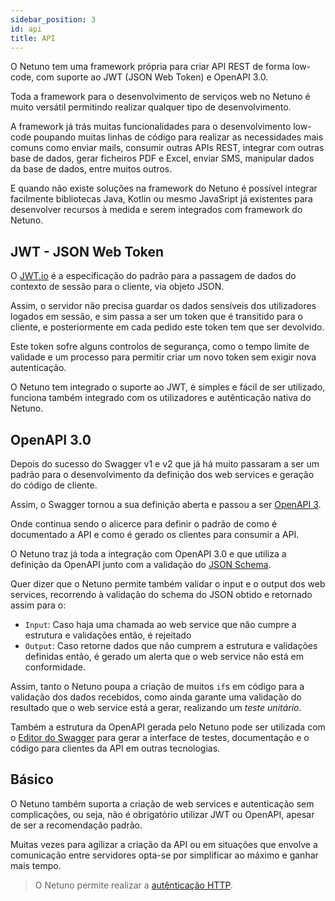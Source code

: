 ```yaml
---
sidebar_position: 3
id: api
title: API
---
```


O Netuno tem uma framework própria para criar API REST de forma low-code, com suporte ao JWT (JSON Web Token) e OpenAPI 3.0.

Toda a framework para o desenvolvimento de serviços web no Netuno é muito versátil permitindo realizar qualquer tipo de desenvolvimento.

A framework já trás muitas funcionalidades para o desenvolvimento low-code poupando muitas linhas de código para realizar as necessidades mais comuns como enviar mails, consumir outras APIs REST, integrar com outras base de dados, gerar ficheiros PDF e Excel, enviar SMS, manipular dados da base de dados, entre muitos outros.

E quando não existe soluções na framework do Netuno é possível integrar facilmente bibliotecas Java, Kotlin ou mesmo JavaSript já existentes para desenvolver recursos à medida e serem integrados com framework do Netuno.

## JWT - JSON Web Token

O [JWT.io](https://jwt.io/) é a especificação do padrão para a passagem de dados do contexto de sessão para o cliente, via objeto JSON.

Assim, o servidor não precisa guardar os dados sensíveis dos utilizadores logados em sessão, e sim passa a ser um token que é transitido para o cliente, e posteriormente em cada pedido este token tem que ser devolvido.

Este token sofre alguns controlos de segurança, como o tempo limite de validade e um processo para permitir criar um novo token sem exigir nova autenticação.

O Netuno tem integrado o suporte ao JWT, é simples e fácil de ser utilizado, funciona também integrado com os utilizadores e autênticação nativa do Netuno.

## OpenAPI 3.0

Depois do sucesso do Swagger v1 e v2 que já há muito passaram a ser um padrão para o desenvolvimento da definição dos web services e geração do código de cliente.

Assim, o Swagger tornou a sua definição aberta e passou a ser [OpenAPI 3](https://www.openapis.org/).

Onde continua sendo o alicerce para definir o padrão de como é documentado a API e como é gerado os clientes para consumir a API.

O Netuno traz já toda a integração com OpenAPI 3.0 e que utiliza a definição da OpenAPI junto com a validação do [JSON Schema](https://json-schema.org/).

Quer dizer que o Netuno permite também validar o input e o output dos web services, recorrendo à validação do schema do JSON obtido e retornado assim para o:

- `Input`: Caso haja uma chamada ao web service que não cumpre a estrutura e validações então, é rejeitado
- `Output`: Caso retorne dados que não cumprem a estrutura e validações definidas então, é gerado um alerta que o web service não está em conformidade.

Assim, tanto o Netuno poupa a criação de muitos `if`s em código para a validação dos dados recebidos, como ainda garante uma validação do resultado que o web service está a gerar, realizando um _teste unitário_.

Também a estrutura da OpenAPI gerada pelo Netuno pode ser utilizada com o [Editor do Swagger](https://editor.swagger.io/) para gerar a interface de testes, documentação e o código para clientes da API em outras tecnologias.

## Básico

O Netuno também suporta a criação de web services e autenticação sem complicações, ou seja, não é obrigatório utilizar JWT ou OpenAPI, apesar de ser a recomendação padrão.

Muitas vezes para agilizar a criação da API ou em situações que envolve a comunicação entre servidores opta-se por simplificar ao máximo e ganhar mais tempo.

> O Netuno permite realizar a [autênticação HTTP](https://developer.mozilla.org/pt-BR/docs/Web/HTTP/Authentication).


